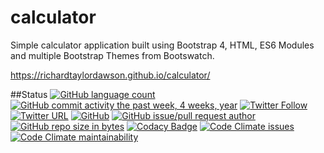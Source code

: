 # calculator
Simple calculator application built using Bootstrap 4, HTML, ES6 Modules and multiple Bootstrap Themes from Bootswatch.

<https://richardtaylordawson.github.io/calculator/>

##Status
[![GitHub language count](https://img.shields.io/github/languages/count/badges/shields.svg)](https://richardtaylordawson.github.io/calculator/)
[![GitHub commit activity the past week, 4 weeks, year](https://img.shields.io/github/commit-activity/y/eslint/eslint.svg)](https://github.com/richardtaylordawson/calculator)
[![Twitter Follow](https://img.shields.io/twitter/follow/espadrine.svg?label=Follow&style=social)](https://twitter.com/richard_codes)
[![Twitter URL](https://img.shields.io/twitter/url/http/shields.io.svg?style=social)](https://twitter.com/richard_codes)
[![GitHub](https://img.shields.io/github/license/mashape/apistatus.svg)](https://github.com/richardtaylordawson/calculator)
[![GitHub issue/pull request author](https://img.shields.io/github/issues/detail/u/badges/shields/979.svg)](https://github.com/richardtaylordawson/calculator)
[![GitHub repo size in bytes](https://img.shields.io/github/repo-size/badges/shields.svg)](https://github.com/richardtaylordawson/calculator)
[![Codacy Badge](https://api.codacy.com/project/badge/Grade/02ee35b7c3e14b6da802677e73fbdb32)](https://www.codacy.com/app/richardtaylordawson/calculator?utm_source=github.com&amp;utm_medium=referral&amp;utm_content=richardtaylordawson/calculator&amp;utm_campaign=Badge_Grade)
[![Code Climate issues](https://img.shields.io/codeclimate/issues/richardtaylordawson/calculator.svg)](https://codeclimate.com/github/richardtaylordawson/calculator/issues)
[![Code Climate maintainability](https://img.shields.io/codeclimate/maintainability/rcihardtaylordawson/calculator.svg)](https://codeclimate.com/github/richardtaylordawson/calculator/progress/maintainability)
